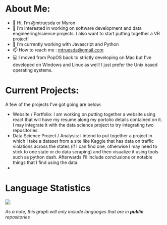# About Me:

- 👋 Hi, I’m @mtruesda or Myron
- 👀 I’m interested in working on software development and data engineering/science projects. I also want to start putting together a VR project!
- 🌱 I’m currently working with Javascript and Python
- 📫 How to reach me : mtruesda@gmail.com
- 💻 I moved from PopOS back to strictly developing on Mac but I've developed on Windows and Linux as well! I just prefer the Unix based operating systems.

# Current Projects:
A few of the projects I've got going are below:
- Website / Portfolio: I am working on putting together a website using react that will have my resume along my portolio details contained on it. I may integrate it with the data science project to try integrating two repositories.
- Data Science Project / Analysis: I intend to put together a project in which I take a dataset from a site like Kaggle that has data on traffic violations across the states (if I can find one, otherwise I may need to stick to one state or do data scraping) and then visualize it using tools such as python dash. Afterwards I'll include conclusions or notable things that I find using the data.
- 
# Language Statistics

<picture>
  <img src="https://github-readme-stats-mtruesda.vercel.app/api/top-langs/?username=mtruesda&layout=compact" />
</picture>

*As a note, this graph will only include languages that are in* ***public*** *repositories*
